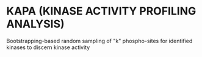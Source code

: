 # KAPA (KINASE ACTIVITY PROFILING ANALYSIS)

Bootstrapping-based random sampling of "k" phospho-sites for identified kinases to discern kinase activity
